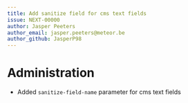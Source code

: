 ```yaml
---
title: Add sanitize field for cms text fields
issue: NEXT-00000
author: Jasper Peeters
author_email: jasper.peeters@meteor.be
author_github: JasperP98
---
```


# Administration
* Added `sanitize-field-name` parameter for cms text fields
